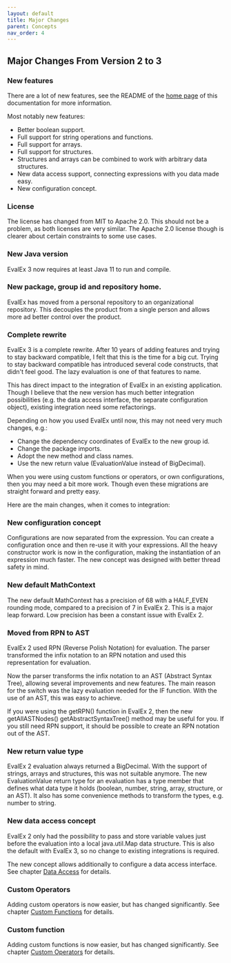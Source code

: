 ```yaml
---
layout: default
title: Major Changes
parent: Concepts
nav_order: 4
---
```


## Major Changes From Version 2 to 3

### New features

There are a lot of new features, see the README of the [home page](../index.html) of this
documentation for more information.

Most notably new features:

* Better boolean support.
* Full support for string operations and functions.
* Full support for arrays.
* Full support for structures.
* Structures and arrays can be combined to work with arbitrary data structures.
* New data access support, connecting expressions with you data made easy.
* New configuration concept.

### License

The license has changed from MIT to Apache 2.0. This should not be a problem, as both licenses are
very similar. The Apache 2.0 license though is clearer about certain constraints to some use cases.

### New Java version

EvalEx 3 now requires at least Java 11 to run and compile.

### New package, group id and repository home.

EvalEx has moved from a personal repository to an organizational repository.
This decouples the product from a single person and allows more ad better control over the product.

### Complete rewrite

EvalEx 3 is a complete rewrite. After 10 years of adding features and trying to stay backward
compatible, I felt that this is the time for a big cut.
Trying to stay backward compatible has introduced several code constructs, that didn't feel good.
The lazy evaluation is one of that features to name.

This has direct impact to the integration of EvalEx in an existing application.
Though I believe that the new version has much better integration possibilities (e.g. the data
access interface, the separate configuration object), existing integration need some refactorings.

Depending on how you used EvalEx until now, this may not need very much changes, e.g.:

* Change the dependency coordinates of EvalEx to the new group id.
* Change the package imports.
* Adopt the new method and class names.
* Use the new return value (EvaluationValue instead of BigDecimal).

When you were using custom functions or operators, or own configurations, then you may need a bit
more work. Though even these migrations are straight forward and pretty easy.

Here are the main changes, when it comes to integration:

### New configuration concept

Configurations are now separated from the expression. You can create a configuration once and then
re-use it with your expressions. All the heavy constructor work is now in the configuration, making
the instantiation of an expression much faster. The new concept was designed with better thread
safety in mind.

### New default MathContext

The new default MathContext has a precision of 68 with a HALF_EVEN rounding mode, compared to a
precision of 7 in EvalEx 2. This is a major leap forward. Low precision has been a constant issue
with EvalEx 2.

### Moved from RPN to AST

EvalEx 2 used RPN (Reverse Polish Notation) for evaluation. The parser transformed the infix
notation to an RPN notation and used this representation for evaluation.

Now the parser transforms the infix notation to an AST (Abstract Syntax Tree), allowing several
improvements and new features. The main reason for the switch was the lazy evaluation needed for the
IF function. With the use of an AST, this was easy to achieve.

If you were using the getRPN() function in EvalEx 2, then the new getAllASTNodes()
getAbstractSyntaxTree() method may be useful for you.
If you still need RPN support, it should be possible to create an RPN notation out of the AST.

### New return value type

EvalEx 2 evaluation always returned a BigDecimal. With the support of strings, arrays and
structures, this was not suitable anymore. The new EvaluationValue return type for an evaluation has
a type member that defines what data type it holds (boolean, number, string, array, structure, or an
AST). It also has some convenience methods to transform the types, e.g. number to string.

### New data access concept

EvalEx 2 only had the possibility to pass and store variable values just before the evaluation into
a local java.util.Map data structure. This is also the default with EvalEx 3, so no change to
existing integrations is required.

The new concept allows additionally to configure a data access interface.
See chapter [Data Access](../customization/data_access.html) for details.

### Custom Operators

Adding custom operators is now easier, but has changed significantly.
See chapter [Custom Functions](../customization/custom_functions.html) for details.

### Custom function

Adding custom functions is now easier, but has changed significantly.
See chapter [Custom Operators](../customization/custom_operators.html) for details.
